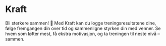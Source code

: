 # Kraft
Bli sterkere sammen! 💪 Med Kraft kan du logge treningsresultatene dine, følge fremgangen din over tid og sammenligne styrken din med venner. Se hvem som løfter mest, få ekstra motivasjon, og ta treningen til neste nivå – sammen.
